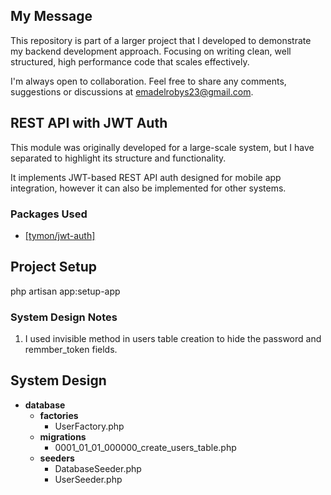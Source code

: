 ## My Message

This repository is part of a larger project that I developed to demonstrate my backend development approach. Focusing on writing clean, well structured, high performance code that scales effectively.

I'm always open to collaboration. Feel free to share any comments, suggestions or discussions at <a href="mailto:emadelroby24@gmail.com">emadelrobys23@gmail.com</a>.

## REST API with JWT Auth

This module was originally developed for a large-scale system, but I have separated to highlight its structure and functionality.

It implements JWT-based REST API auth designed for mobile app integration, however it can also be implemented for other systems.

### Packages Used

- <a href="https://jwt-auth.readthedocs.io/en/develop/laravel-installation">[tymon/jwt-auth]</a> 

## Project Setup

php artisan app:setup-app

### System Design Notes

1. I used invisible method in users table creation to hide the password and remmber_token fields.

## System Design

- **database**
  - **factories**
    - UserFactory.php
  - **migrations**
    - 0001_01_01_000000_create_users_table.php
  - **seeders**
    - DatabaseSeeder.php
    - UserSeeder.php

